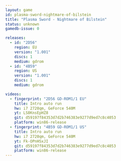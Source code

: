```yaml
---
layout: game
id: plasma-sword-nightmare-of-bilstein
title: "Plasma Sword - Nightmare of Bilstein"
status: unknown
gamedb-issue: 0

releases:
  - id: "2D56"
    region: EU
    version: "1.001"
    discs: 1
    medium: gdrom
  - id: "4B59"
    region: US
    version: "1.001"
    discs: 1
    medium: gdrom

videos:
  - fingerprint: "2D56 GD-ROM1/1 EU"
    title: Intro auto run
    hw: i7 2720qm, GeForce 540M
    yt: LS8KnsEpHZ8
    git: d59197f84353d7d2b746383e9277d9ed7c8c4053
    platform: win86-release
  - fingerprint: "4B59 GD-ROM1/1 US"
    title: Intro auto run
    hw: i7 2720qm, GeForce 540M
    yt: Fk-OPnHSxJI
    git: d59197f84353d7d2b746383e9277d9ed7c8c4053
    platform: win86-release
---
```

